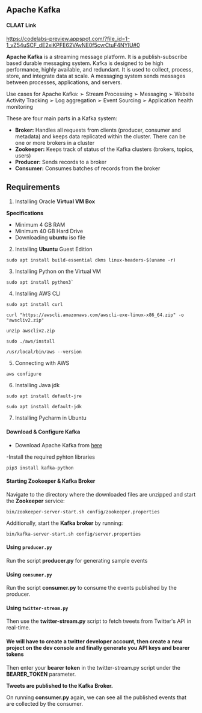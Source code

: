 ## Apache Kafka


#### CLAAT Link
https://codelabs-preview.appspot.com/?file_id=1-1_vZ54uSCF_dE2xiKPFE62VAvNE0f5cvrCtuF4NYIU#0



**Apache Kafka** is a streaming message platform. It is a publish-subscribe based durable messaging system. Kafka is designed to be high performance, highly available, and redundant. It is used to collect, process, store, and integrate data at scale. A messaging system sends messages between processes, applications, and servers. 

Use cases for Apache Kafka:
➢	Stream Processing
➢	Messaging
➢	Website Activity Tracking
➢	Log aggregation
➢	Event Sourcing
➢	Application health monitoring


These are four main parts in a Kafka system:

- **Broker:** Handles all requests from clients (producer, consumer and metadata) and keeps data replicated within the cluster. There can be one or more brokers in a cluster
- **Zookeeper:** Keeps track of status of the Kafka clusters (brokers, topics, users)
- **Producer:** Sends records to a broker
- **Consumer:** Consumes batches of records from the broker

## Requirements

1. Installing Oracle **Virtual VM Box**

**Specifications**
- Minimum 4 GB RAM
- Minimum 40 GB Hard Drive
- Downloading **ubuntu** iso file

2. Installing **Ubuntu** Guest Edition

```
sudo apt install build-essential dkms linux-headers-$(uname -r)
```

3. Installing Python on the Virtual VM

```
sudo apt install python3`
```

4. Installing AWS CLI

```
sudo apt install curl

curl "https://awscli.amazonaws.com/awscli-exe-linux-x86_64.zip" -o "awscliv2.zip"

unzip awscliv2.zip

sudo ./aws/install

/usr/local/bin/aws --version

```

5. Connecting with AWS
```
aws configure
```

6. Installing Java jdk

```
sudo apt install default-jre

sudo apt install default-jdk

```

7. Installing Pycharm in Ubuntu


#### Download & Configure Kafka
- Download Apache Kafka from [here](https://kafka.apache.org/downloads)

-Install the required pyhton libraries
```
pip3 install kafka-python
```


#### Starting Zookeeper & Kafka Broker

Navigate to the directory where the downloaded files are unzipped and start the **Zookeeper** service:
```
bin/zookeeper-server-start.sh config/zookeeper.properties
```
Additionally, start the **Kafka broker** by running:
```
bin/kafka-server-start.sh config/server.properties
```

#### Using `producer.py`
Run the script **producer.py** for generating sample events

#### Using `consumer.py`
Run the script **consumer.py** to consume the events published by the producer.

#### Using `twitter-stream.py`
Then use the **twitter-stream.py** script to  fetch tweets from Twitter's API in real-time.

#### We will have to create a twitter developer account, then create a new project on the dev console and finally generate you API keys and bearer tokens
 
Then enter your **bearer token** in the twitter-stream.py script under the **BEARER_TOKEN** parameter.

**Tweets are published to the Kafka Broker.**

On running **consumer.py** again, we can see all the published events that are collected by the consumer.





